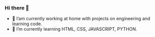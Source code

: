 ### Hi there 👋

- 🔭 I’am currently working at home with projects on engineering and learning code.
- 🌱 I’m currently learning HTML, CSS, JAVASCRIPT, PYTHON.

<!--
**abnerlourenco/abnerlourenco** is a ✨ _special_ ✨ repository because its `README.md` (this file) appears on your GitHub profile.

Here are some ideas to get you started:

- 🔭 I’m currently working on ...
- 🌱 I’m currently learning ...
- 👯 I’m looking to collaborate on ...
- 🤔 I’m looking for help with ...
- 💬 Ask me about ...
- 📫 How to reach me: ...
- 😄 Pronouns: ...
- ⚡ Fun fact: ...
-->
